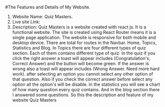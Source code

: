 #The Features and Details of My Website.

1. Website Name: Quiz Masters.
2. Live site Link: 
3. Description: Quiz Masters is a website created with react js. It is a functional website. The site is created using React Router means it is a single page application. The website is responsive for both mobile and desktop device.
 There are total for routes in the Navbar. Home, Topics, Statistics and Blog.
  In Topics there  are four different types of quiz section. Each of them contains different type of quiz.
   In the quiz if you click the right answer a toast will appear includes (Congratulation's, Correct Answer) and the button will become green. If the answer is wrong also a toast will appear includes (Wrong Answer. Need more hard work). after selecting an option you cannot select any other option of that question. Also if you check the correct answer before select any option all the option's will be disable.
    In the statistics you will see a chart of how many question every quiz contains.
     And in the blog section there I answered some questions. So this the description and feature of my website Quiz Masters  